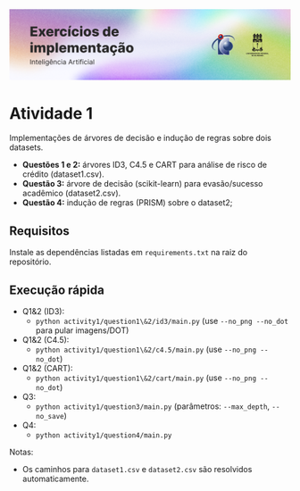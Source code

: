 <picture>
  <source media="(prefers-color-scheme: dark)" srcset="./.github/cover.png">
  <source media="(prefers-color-scheme: light)" srcset="./.github/cover_light.png">
  <img alt="Capa" src="/.github/cover_light.png">
</picture>

# Atividade 1

Implementações de árvores de decisão e indução de regras sobre dois datasets.

- **Questões 1 e 2:** árvores ID3, C4.5 e CART para análise de risco de crédito (dataset1.csv).
- **Questão 3:** árvore de decisão (scikit-learn) para evasão/sucesso acadêmico (dataset2.csv).
- **Questão 4:** indução de regras (PRISM) sobre o dataset2;

## Requisitos

Instale as dependências listadas em `requirements.txt` na raiz do repositório.

## Execução rápida

- Q1&2 (ID3):
  - `python activity1/question1\&2/id3/main.py`  (use `--no_png --no_dot` para pular imagens/DOT)
- Q1&2 (C4.5):
  - `python activity1/question1\&2/c4.5/main.py`  (use `--no_png --no_dot`)
- Q1&2 (CART):
  - `python activity1/question1\&2/cart/main.py`  (use `--no_png --no_dot`)
- Q3:
  - `python activity1/question3/main.py` (parâmetros: `--max_depth`, `--no_save`)
- Q4:
  - `python activity1/question4/main.py`

Notas:
- Os caminhos para `dataset1.csv` e `dataset2.csv` são resolvidos automaticamente.